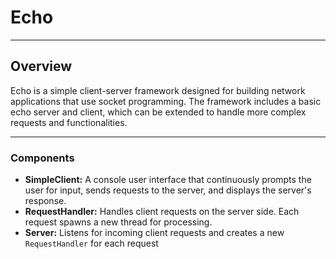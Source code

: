 # Echo
***
## Overview
Echo is a simple client-server framework designed for building network applications that use socket programming. The framework includes a basic echo server and client, which can be extended to handle more complex requests and functionalities.
***
### Components
- **SimpleClient:** A console user interface that continuously prompts the user for input, sends requests to the server, and displays the server's response.
- **RequestHandler:** Handles client requests on the server side. Each request spawns a new thread for processing.
- **Server:** Listens for incoming client requests and creates a new `RequestHandler` for each request
